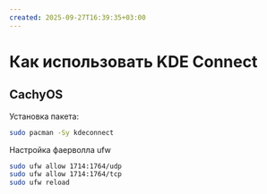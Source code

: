 ```yaml
---
created: 2025-09-27T16:39:35+03:00
---
```


# Как использовать KDE Connect

## CachyOS

Установка пакета:
```bash
sudo pacman -Sy kdeconnect
```

Настройка фаерволла ufw

```bash
sudo ufw allow 1714:1764/udp
sudo ufw allow 1714:1764/tcp
sudo ufw reload
```
